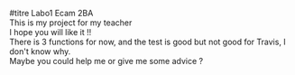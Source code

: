 #titre Labo1 Ecam 2BA  
This is my project for my teacher  
I hope you will like it !!  
There is 3 functions for now, and the test is good  but not good for Travis, I don't know why.  
Maybe you could help me or give me some advice ?  